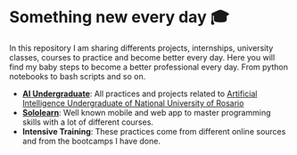 # Something new every day 🎓
In this repository I am sharing differents projects, internships, university classes, courses to practice and become better every day. Here you will find my baby steps to become a better professional every day. From python notebooks to bash scripts and so on.  

- [**AI Undergraduate**](https://github.com/agusle/something_new_everyday/tree/master/AI_Undergraduate): All practices and projects related to [Artificial Intelligence Undergraduate of National University of Rosario](https://web.fceia.unr.edu.ar/es/carreras/carreras-de-pregrado/2165-tecnicatura-universitaria-en-inteligencia-artificial.html)
- [**Sololearn**](https://github.com/agusle/something_new_everyday/tree/master/sololearn): Well known mobile and web app to master programming skills with a lot of different courses.
- **Intensive Training**: These practices come from different online sources and from the bootcamps I have done.
